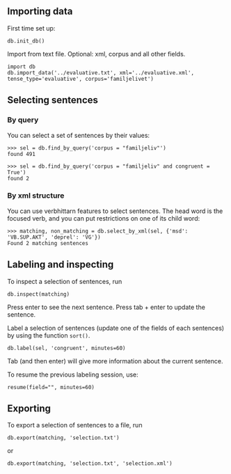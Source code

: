 ## Importing data

First time set up: 

```
db.init_db()
```

Import from text file. Optional: xml, corpus and all other fields.

```
import db
db.import_data('../evaluative.txt', xml='../evaluative.xml', tense_type='evaluative', corpus='familjelivet')
```

## Selecting sentences

### By query
You can select a set of sentences by their values:
```
>>> sel = db.find_by_query('corpus = "familjeliv"')
found 491

>>> sel = db.find_by_query('corpus = "familjeliv" and congruent = True')
found 2
```

### By xml structure
You can use verbhittarn features to select sentences. The head word is the focused verb,
and you can put restrictions on one of its child word:
```
>>> matching, non_matching = db.select_by_xml(sel, {'msd': 'VB.SUP.AKT', 'deprel': 'VG'})
Found 2 matching sentences
```


## Labeling and inspecting

To inspect a selection of sentences, run
```
db.inspect(matching)
```
Press enter to see the next sentence. Press tab + enter to update the sentence.



Label a selection of sentences (update one of the fields of each sentences) by using
the function `sort()`.
```
db.label(sel, 'congruent', minutes=60)
```

Tab (and then enter) will give more information about the current sentence.

To resume the previous labeling session, use:
```
resume(field="", minutes=60)
```

## Exporting
To export a selection of sentences to a file, run
```
db.export(matching, 'selection.txt')
```
or
```
db.export(matching, 'selection.txt', 'selection.xml')
```
